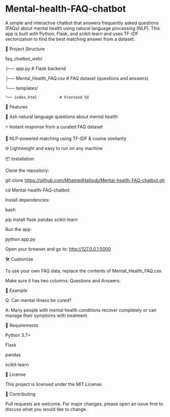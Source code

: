 # Mental-health-FAQ-chatbot
A simple and interactive chatbot that answers frequently asked questions (FAQs) about mental health using natural language processing (NLP). This app is built with Python, Flask, and scikit-learn and uses TF-IDF vectorization to find the best matching answer from a dataset.


📂 Project Structure

faq_chatbot_web/

├── app.py                  # Flask backend

├── Mental_Health_FAQ.csv   # FAQ dataset (questions and answers)

└── templates/

    └── index.html          # Frontend UI
    
🚀 Features

💬 Ask natural language questions about mental health

⚡ Instant response from a curated FAQ dataset

🧠 NLP-powered matching using TF-IDF & cosine similarity

🌐 Lightweight and easy to run on any machine

📦 Installation

Clone the repository:


git clone https://github.com/MhamedHalloub/Mental-health-FAQ-chatbot.git

cd Mental-health-FAQ-chatbot

Install dependencies:

bash

pip install flask pandas scikit-learn

Run the app:

python app.py

Open your browser and go to: http://127.0.0.1:5000

🛠 Customize

To use your own FAQ data, replace the contents of Mental_Health_FAQ.csv.

Make sure it has two columns: Questions and Answers.

🧪 Example

Q: Can mental illness be cured?

A: Many people with mental health conditions recover completely or can manage their symptoms with treatment.

📌 Requirements

Python 3.7+

Flask

pandas

scikit-learn

📄 License

This project is licensed under the MIT License.

🤝 Contributing

Pull requests are welcome. For major changes, please open an issue first to discuss what you would like to change.

